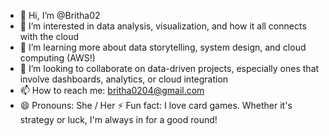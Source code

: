 - 👋 Hi, I’m @Britha02
- 👀 I’m interested in data analysis, visualization, and how it all connects with the cloud
- 🌱 I’m learning more about data storytelling, system design, and cloud computing (AWS!)
- 💞️ I’m looking to collaborate on data-driven projects, especially ones that involve dashboards, analytics, or cloud integration
- 📫 How to reach me: britha0204@gmail.com
- 😄 Pronouns: She / Her
⚡ Fun fact: I love card games. Whether it's strategy or luck, I'm always in for a good round!

<!---
Britha02/Britha02 is a ✨ special ✨ repository because its `README.md` (this file) appears on your GitHub profile.
You can click the Preview link to take a look at your changes.
--->
